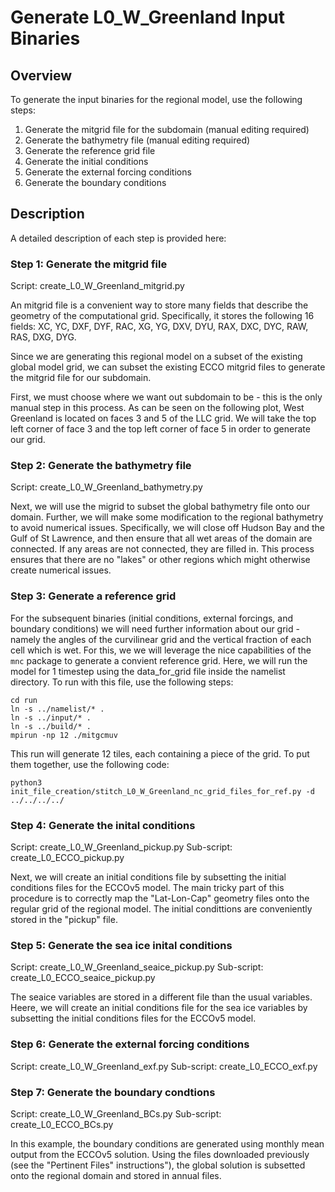 
# Generate L0_W_Greenland Input Binaries

## Overview
To generate the input binaries for the regional model, use the following steps:
1. Generate the mitgrid file for the subdomain (manual editing required)
2. Generate the bathymetry file (manual editing required)
3. Generate the reference grid file
4. Generate the initial conditions
5. Generate the external forcing conditions
6. Generate the boundary conditions

## Description
A detailed description of each step is provided here:

### Step 1: Generate the mitgrid file
Script: create_L0_W_Greenland_mitgrid.py

An mitgrid file is a convenient way to store many fields that describe the geometry of the computational grid. Specifically, it stores the following 16 fields: XC, YC, DXF, DYF, RAC, XG, YG, DXV, DYU, RAX, DXC, DYC, RAW, RAS, DXG, DYG.

Since we are generating this regional model on a subset of the existing global model grid, we can subset the existing ECCO mitgrid files to generate the mitgrid file for our subdomain. 

First, we must choose where we want out subdomain to be - this is the only manual step in this process. As can be seen on the following plot, West Greenland is located on faces 3 and 5 of the LLC grid. We will take the top left corner of face 3 and the top left corner of face 5 in order to generate our grid. 

### Step 2: Generate the bathymetry file
Script: create_L0_W_Greenland_bathymetry.py

Next, we will use the migrid to subset the global bathymetry file onto our domain. Further, we will make some modification to the regional bathymetry to avoid numerical issues. Specifically, we will close off Hudson Bay and the Gulf of St Lawrence, and then ensure that all wet areas of the domain are connected. If any areas are not connected, they are filled in. This process ensures that there are no "lakes" or other regions which might otherwise create numerical issues.

### Step 3: Generate a reference grid
For the subsequent binaries (initial conditions, external forcings, and boundary conditions) we will need further information about our grid - namely the angles of the curvilinear grid and the vertical fraction of each cell which is wet. For this, we we will leverage the nice capabilities of the ```mnc``` package to generate a convient reference grid. Here, we will run the model for 1 timestep using the data_for_grid file inside the namelist directory. To run with this file, use the following steps:

```
cd run
ln -s ../namelist/* .
ln -s ../input/* .
ln -s ../build/* .
mpirun -np 12 ./mitgcmuv
```
This run will generate 12 tiles, each containing a piece of the grid. To put them together, use the following code:
```
python3 init_file_creation/stitch_L0_W_Greenland_nc_grid_files_for_ref.py -d ../../../../
```

### Step 4: Generate the inital conditions
Script: create_L0_W_Greenland_pickup.py
Sub-script: create_L0_ECCO_pickup.py

Next, we will create an initial conditions file by subsetting the initial conditions files for the ECCOv5 model. The main tricky part of this procedure is to correctly map the "Lat-Lon-Cap" geometry files onto the regular grid of the regional model. The initial condittions are conveniently stored in the "pickup" file. 

### Step 5: Generate the sea ice inital conditions
Script: create_L0_W_Greenland_seaice_pickup.py
Sub-script: create_L0_ECCO_seaice_pickup.py

The seaice variables are stored in a different file than the usual variables. Heere, we will create an initial conditions file for the sea ice variables by subsetting the initial conditions files for the ECCOv5 model. 

### Step 6: Generate the external forcing conditions
Script: create_L0_W_Greenland_exf.py
Sub-script: create_L0_ECCO_exf.py

### Step 7: Generate the boundary condtions
Script: create_L0_W_Greenland_BCs.py
Sub-script: create_L0_ECCO_BCs.py

In this example, the boundary conditions are generated using monthly mean output from the ECCOv5 solution. Using the files downloaded previously (see the "Pertinent Files" instructions"), the global solution is subsetted onto the regional domain and stored in annual files.

